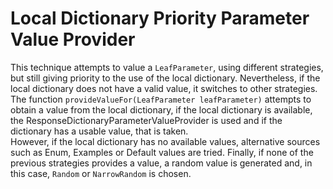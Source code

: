 # Local Dictionary Priority Parameter Value Provider
This technique attempts to value a ```LeafParameter```, using different strategies, but still giving priority to the use of the local dictionary. Nevertheless, if the local dictionary does not have a valid value, it switches to other strategies.   
The function ```provideValueFor(LeafParameter leafParameter)``` attempts to obtain a value from the local dictionary, if the local dictionary is available, the ResponseDictionaryParameterValueProvider is used and if the dictionary has a usable value, that is taken.   
However, if the local dictionary has no available values, alternative sources such as Enum, Examples or Default values are tried. Finally, if none of the previous strategies provides a value, a random value is generated and, in this case, ```Random``` or ```NarrowRandom``` is chosen.   